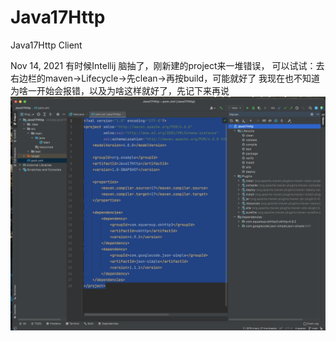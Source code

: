 # Java17Http
Java17Http Client

Nov 14, 2021
有时候Intellij 脑抽了，刚新建的project来一堆错误，
可以试试：去右边栏的maven->Lifecycle->先clean->再按build，可能就好了
我现在也不知道为啥一开始会报错，以及为啥这样就好了，先记下来再说
<img width= 800 src="https://github.com/myang39/Java17Http/blob/main/src/main/resources/Screen%20Shot%202021-11-14%20at%201.35.55%20AM.png">
